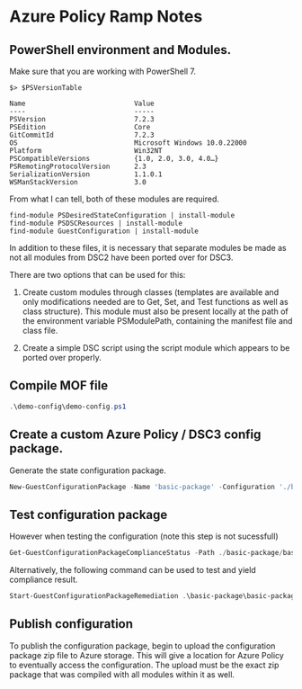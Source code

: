 # Azure Policy Ramp Notes

## PowerShell environment and Modules.

Make sure that you are working with PowerShell 7.

```
$> $PSVersionTable

Name                           Value
----                           -----
PSVersion                      7.2.3
PSEdition                      Core
GitCommitId                    7.2.3
OS                             Microsoft Windows 10.0.22000
Platform                       Win32NT
PSCompatibleVersions           {1.0, 2.0, 3.0, 4.0…}
PSRemotingProtocolVersion      2.3
SerializationVersion           1.1.0.1
WSManStackVersion              3.0
```

From what I can tell, both of these modules are required.

```
find-module PSDesiredStateConfiguration | install-module
find-module PSDSCResources | install-module
find-module GuestConfiguration | install-module
```

In addition to these files, it is necessary that separate modules be made as not all modules from DSC2 have been ported over for DSC3.

There are two options that can be used for this:
1. Create custom modules through classes (templates are available and only modifications needed are to Get, Set, and Test functions as well as class structure). This module must also be present locally at the path of the environment variable PSModulePath, containing the manifest file and class file.

2. Create a simple DSC script using the script module which appears to be ported over properly.

## Compile MOF file

```powershell
.\demo-config\demo-config.ps1
```

## Create a custom Azure Policy / DSC3 config package.

Generate the state configuration package.

```powershell
New-GuestConfigurationPackage -Name 'basic-package' -Configuration './basic/localhost.mof' -Type AuditAndSet -Force
```

## Test configuration package

However when testing the configuration (note this step is not sucessfull)

```powershell
Get-GuestConfigurationPackageComplianceStatus -Path ./basic-package/basic-package.zip
```

Alternatively, the following command can be used to test and yield compliance result.

```powershell
Start-GuestConfigurationPackageRemediation .\basic-package\basic-package.zip
```

## Publish configuration 

To publish the configuration package, begin to upload the configuration package zip file to Azure storage. This will give a location for Azure Policy to eventually access the configuration. The upload must be the exact zip package that was compiled with all modules within it as well.